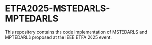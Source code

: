 # ETFA2025-MSTEDARLS-MPTEDARLS
This repository contains the code implementation of MSTEDARLS and MPTEDARLS proposed at the IEEE ETFA 2025 event.
